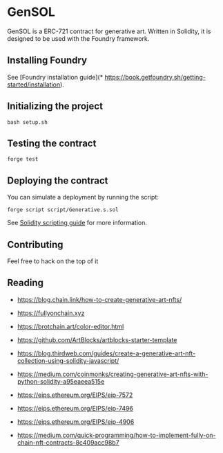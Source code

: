 # GenSOL

GenSOL is a ERC-721 contract for generative art.
Written in Solidity, it is designed to be used with the Foundry framework.

## Installing Foundry

See [Foundry installation guide](* https://book.getfoundry.sh/getting-started/installation).

## Initializing the project

```
bash setup.sh
```

## Testing the contract

```
forge test
```

## Deploying the contract

You can simulate a deployment by running the script:

```
forge script script/Generative.s.sol
```

See [Solidity scripting guide](https://book.getfoundry.sh/tutorials/solidity-scripting) for more information.

## Contributing

Feel free to hack on the top of it

## Reading

* https://blog.chain.link/how-to-create-generative-art-nfts/ 
* https://fullyonchain.xyz 
* https://brotchain.art/color-editor.html 
* https://github.com/ArtBlocks/artblocks-starter-template 
* https://blog.thirdweb.com/guides/create-a-generative-art-nft-collection-using-solidity-javascript/ 
* https://medium.com/coinmonks/creating-generative-art-nfts-with-python-solidity-a95eaeea515e 


* https://eips.ethereum.org/EIPS/eip-7572 
* https://eips.ethereum.org/EIPS/eip-7496 
* https://eips.ethereum.org/EIPS/eip-4906 

* https://medium.com/quick-programming/how-to-implement-fully-on-chain-nft-contracts-8c409acc98b7 